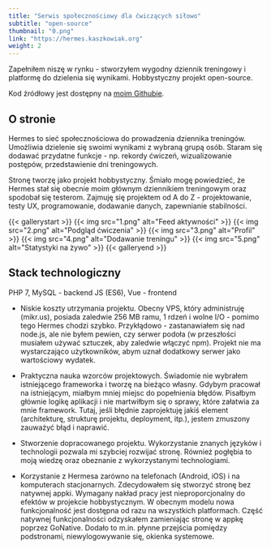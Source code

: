 ```yaml
---
title: "Serwis społecznościowy dla ćwiczących siłowo"
subtitle: "open-source"
thumbnail: "0.png"
link: "https://hermes.kaszkowiak.org"
weight: 2
---
```


Zapełniłem niszę w rynku - stworzyłem wygodny dziennik treningowy i platformę do dzielenia się wynikami. Hobbystyczny projekt open-source.
<!--more-->
Kod źródłowy jest dostępny na [moim Githubie](https://github.com/asdfMaciej/hermes).

## O stronie
Hermes to sieć społecznościowa do prowadzenia dziennika treningów. Umożliwia dzielenie się swoimi wynikami z wybraną grupą osób. Staram się dodawać przydatne funkcje - np. rekordy ćwiczeń, wizualizowanie postępów, przedstawienie dni treningowych.

Stronę tworzę jako projekt hobbystyczny. Śmiało mogę powiedzieć, że Hermes stał się obecnie moim głównym dziennikiem treningowym oraz spodobał się testerom. Zajmuję się projektem od A do Z - projektowanie, testy UX, programowanie, dodawanie danych, zapewnianie stabilności.

{{< gallerystart >}}
{{< img src="1.png" alt="Feed aktywności" >}}
{{< img src="2.png" alt="Podgląd ćwiczenia" >}}
{{< img src="3.png" alt="Profil" >}}
{{< img src="4.png" alt="Dodawanie treningu" >}}
{{< img src="5.png" alt="Statystyki na żywo" >}}
{{< galleryend >}}

## Stack technologiczny
PHP 7, MySQL - backend
JS (ES6), Vue - frontend

- Niskie koszty utrzymania projektu. Obecny VPS, który administruję (mikr.us), posiada zaledwie 256 MB ramu, 1 rdzeń i wolne I/O - pomimo tego Hermes chodzi szybko. Przykłądowo - zastanawiałem się nad node.js, ale nie byłem pewien, czy serwer podoła (w przeszłości musiałem używać sztuczek, aby zaledwie włączyć npm). Projekt nie ma wystarczająco użytkowników, abym uznał dodatkowy serwer jako wartościowy wydatek.
- Praktyczna nauka wzorców projektowych. Świadomie nie wybrałem istniejącego frameworka i tworzę na bieżąco własny. Gdybym pracował na istniejącym, miałbym mniej miejsc do popełnienia błędów. Pisałbym głównie logikę aplikacji i nie martwiłbym się o sprawy, które załatwia za mnie framework. Tutaj, jeśli błędnie zaprojektuję jakiś element (architekturę, strukturę projektu, deployment, itp.), jestem zmuszony zauważyć błąd i naprawić.
- Stworzenie dopracowanego projektu. Wykorzystanie znanych języków i technologii pozwala mi szybciej rozwijać stronę. Również pogłębia to moją wiedzę oraz obeznanie z wykorzystanymi technologiami.

- Korzystanie z Hermesa zarówno na telefonach (Android, iOS) i na komputerach stacjonarnych. Zdecydowałem się stworzyć stronę bez natywnej appki. Wymagany nakład pracy jest nieproporcjonalny do efektów w projekcie hobbystycznym. W obecnym modelu nowa funkcjonalność jest dostępna od razu na wszystkich platformach. Część natywnej funkcjonalności odzyskałem zamieniając stronę w appkę poprzez GoNative. Dodało to m.in. płynne przejścia pomiędzy podstronami, niewylogowywanie się, okienka systemowe.